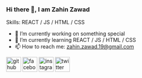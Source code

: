 ### Hi there 👋, I am Zahin Zawad

Skills: REACT / JS / HTML / CSS

- 🔭 I’m currently working on something special 
- 🌱 I’m currently learning REACT / JS / HTML / CSS 
- 📫 How to reach me: zahin.zawad.19@gmail.com 


[<img src='https://cdn.jsdelivr.net/npm/simple-icons@3.0.1/icons/github.svg' alt='github' height='40'>](https://github.com/zahin-zawad)  [<img src='https://cdn.jsdelivr.net/npm/simple-icons@3.0.1/icons/facebook.svg' alt='facebook' height='40'>](https://www.facebook.com/zahin.zawad.19)  [<img src='https://cdn.jsdelivr.net/npm/simple-icons@3.0.1/icons/instagram.svg' alt='instagram' height='40'>](https://www.instagram.com/zahin.zawad/)  [<img src='https://cdn.jsdelivr.net/npm/simple-icons@3.0.1/icons/twitter.svg' alt='twitter' height='40'>](https://twitter.com/zahin__zawad)  
